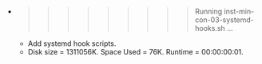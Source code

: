 * >>>>>>>>> Running inst-min-con-03-systemd-hooks.sh ...
  * Add systemd hook scripts.
  * Disk size = 1311056K. Space Used = 76K. Runtime = 00:00:00:01.
